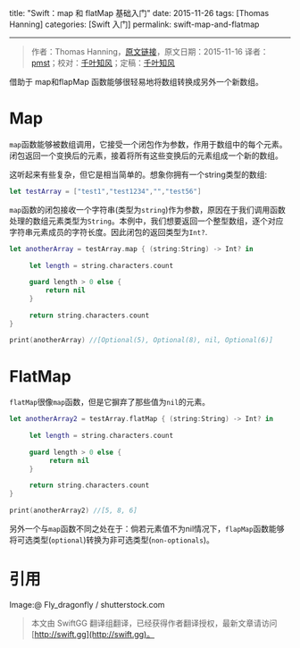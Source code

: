 title: "Swift：map 和 flatMap 基础入门"
date: 2015-11-26
tags: [Thomas Hanning]
categories: [Swift 入门]
permalink: swift-map-and-flatmap

---
> 作者：Thomas Hanning，[原文链接](http://www.thomashanning.com/swift-map-and-flatmap/)，原文日期：2015-11-16
> 译者：[pmst](http://www.jianshu.com/users/596f2ba91ce9/latest_articles)；校对：[千叶知风](http://weibo.com/xiaoxxiao)；定稿：[千叶知风](http://weibo.com/xiaoxxiao)
  







<!--此处开始正文-->

借助于 map和flapMap 函数能够很轻易地将数组转换成另外一个新数组。

<!--more-->


# Map

`map`函数能够被数组调用，它接受一个闭包作为参数，作用于数组中的每个元素。闭包返回一个变换后的元素，接着将所有这些变换后的元素组成一个新的数组。


这听起来有些复杂，但它是相当简单的。想象你拥有一个string类型的数组:

```swift
let testArray = ["test1","test1234","","test56"]
```

`map`函数的闭包接收一个字符串(类型为`string`)作为参数，原因在于我们调用函数处理的数组元素类型为`String`。本例中，我们想要返回一个整型数组，逐个对应字符串元素成员的字符长度。因此闭包的返回类型为`Int?`.

```swift
let anotherArray = testArray.map { (string:String) -> Int? in
     
     let length = string.characters.count
     
     guard length > 0 else {
         return nil
     }
 
     return string.characters.count
}
 
print(anotherArray) //[Optional(5), Optional(8), nil, Optional(6)]
```

# FlatMap

`flatMap`很像`map`函数，但是它摒弃了那些值为`nil`的元素。

```swift
let anotherArray2 = testArray.flatMap { (string:String) -> Int? in
 
     let length = string.characters.count
 
     guard length > 0 else {
          return nil
     }
 
     return string.characters.count
}
 
print(anotherArray2) //[5, 8, 6]
```

另外一个与`map`函数不同之处在于：倘若元素值不为nil情况下，`flapMap`函数能够将可选类型(`optional`)转换为非可选类型(`non-optionals`)。

# 引用

Image:@ Fly_dragonfly / shutterstock.com
> 本文由 SwiftGG 翻译组翻译，已经获得作者翻译授权，最新文章请访问 [http://swift.gg](http://swift.gg)。